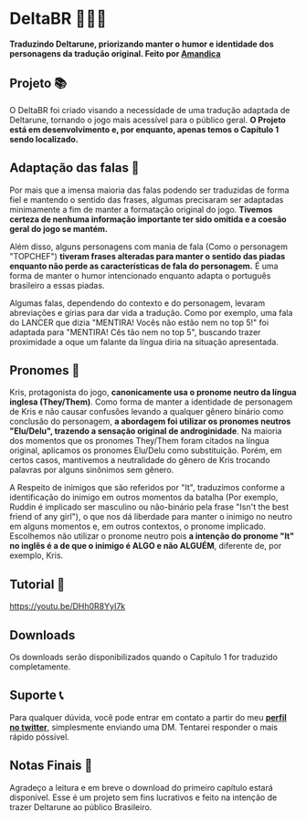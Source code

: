 # DeltaBR 💙💚💛
**Traduzindo Deltarune, priorizando manter o humor e identidade dos personagens da tradução original. Feito por [Amandica](https://x.com/amandicalove)**
## Projeto 📚
O DeltaBR foi criado visando a necessidade de uma tradução adaptada de Deltarune, tornando o jogo mais acessível para o público geral. **O Projeto está em desenvolvimento e, por enquanto, apenas temos o Capítulo 1 sendo localizado.**
## Adaptação das falas 💬
Por mais que a imensa maioria das falas podendo ser traduzidas de forma fiel e mantendo o sentido das frases, algumas precisaram ser adaptadas minimamente a fim de manter a formatação original do jogo. **Tivemos certeza de nenhuma informação importante ter sido omitida e a coesão geral do jogo se mantém.**

Além disso, alguns personagens com mania de fala (Como o personagem "TOPCHEF") **tiveram frases alteradas para manter o sentido das piadas enquanto não perde as características de fala do personagem.** É uma forma de manter o humor intencionado enquanto adapta o português brasileiro a essas piadas.

Algumas falas, dependendo do contexto e do personagem, levaram abreviações e gírias para dar vida a tradução. Como por exemplo, uma fala do LANCER que dizia "MENTIRA! Vocês não estão nem no top 5!" foi adaptada para "MENTIRA! Cês tão nem no top 5", buscando trazer proximidade a oque um falante da língua diria na situação apresentada.
## Pronomes 👑
Kris, protagonista do jogo, **canonicamente usa o pronome neutro da língua inglesa (They/Them)**. Como forma de manter a identidade de personagem de Kris e não causar confusões levando a qualquer gênero binário como conclusão do personagem, **a abordagem foi utilizar os pronomes neutros "Elu/Delu", trazendo a sensação original de androginidade**. Na maioria dos momentos que os pronomes They/Them foram citados na língua original, aplicamos os pronomes Elu/Delu como substituição. Porém, em certos casos, mantivemos a neutralidade do gênero de Kris trocando palavras por alguns sinônimos sem gênero.

A Respeito de inimigos que são referidos por "It", traduzimos conforme a identificação do inimigo em outros momentos da batalha (Por exemplo, Ruddin é implicado ser masculino ou não-binário pela frase "Isn't the best friend of any girl"), o que nos dá liberdade para manter o inimigo no neutro em alguns momentos e, em outros contextos, o pronome implicado. Escolhemos não utilizar o pronome neutro pois **a intenção do pronome "It" no inglês é a de que o inimigo é ALGO e não ALGUÉM**, diferente de, por exemplo, Kris.
## Tutorial 📝
https://youtu.be/DHh0R8YyI7k
## Downloads
Os downloads serão disponibilizados quando o Capítulo 1 for traduzido completamente.
## Suporte 📞
Para qualquer dúvida, você pode entrar em contato a partir do meu **[perfil no twitter](https://x.com/amandicalove)**, simplesmente enviando uma DM. Tentarei responder o mais rápido póssivel.
## Notas Finais 📎
Agradeço a leitura e em breve o download do primeiro capítulo estará disponível. Esse é um projeto sem fins lucrativos e feito na intenção de trazer Deltarune ao público Brasileiro.
